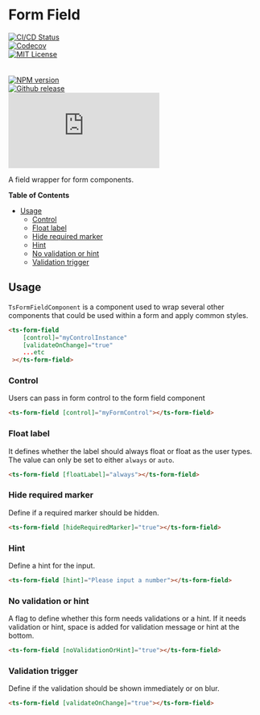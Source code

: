 <h1>Form Field</h1>

[![CI/CD Status][github-action-badge]][github-action-link]  
[![Codecov][codecov-badge]][codecov-project]  
[![MIT License][license-image]][license-url]  
<br>  
[![NPM version][npm-version-image]][npm-package]  
[![Github release][gh-release-badge]][gh-releases]  
[![Library size][file-size-badge]][raw-distribution-js]

A field wrapper for form components.

<!-- START doctoc generated TOC please keep comment here to allow auto update -->
<!-- DON'T EDIT THIS SECTION, INSTEAD RE-RUN doctoc TO UPDATE -->
**Table of Contents**

- [Usage](#usage)
  - [Control](#control)
  - [Float label](#float-label)
  - [Hide required marker](#hide-required-marker)
  - [Hint](#hint)
  - [No validation or hint](#no-validation-or-hint)
  - [Validation trigger](#validation-trigger)

<!-- END doctoc generated TOC please keep comment here to allow auto update -->


## Usage

`TsFormFieldComponent` is a component used to wrap several other components that could be used within a form and apply common styles. 

```html
<ts-form-field
    [control]="myControlInstance"
    [validateOnChange]="true"
    ...etc
 ></ts-form-field>
```

### Control

Users can pass in form control to the form field component

```html
<ts-form-field [control]="myFormControl"></ts-form-field>
```

### Float label

It defines whether the label should always float or float as the user types. The value can only be set to either `always` or `auto`.

```html
<ts-form-field [floatLabel]="always"></ts-form-field>
```

### Hide required marker

Define if a required marker should be hidden.

```html
<ts-form-field [hideRequiredMarker]="true"></ts-form-field>
```

### Hint

Define a hint for the input.

```html
<ts-form-field [hint]="Please input a number"></ts-form-field>
```

### No validation or hint

A flag to define whether this form needs validations or a hint. If it needs validation or hint, space is added for
validation message or hint at the bottom.

```html
<ts-form-field [noValidationOrHint]="true"></ts-form-field>
```

### Validation trigger

Define if the validation should be shown immediately or on blur.

```html
<ts-form-field [validateOnChange]="true"></ts-form-field>
```


<!-- Links -->
[license-url]:         https://github.com/GetTerminus/terminus-oss/blob/master/LICENSE
[license-image]:       http://img.shields.io/badge/license-MIT-blue.svg
[codecov-project]:     https://codecov.io/gh/GetTerminus/terminus-oss
[codecov-badge]:       https://codecov.io/gh/GetTerminus/terminus-oss/branch/master/graph/badge.svg
[npm-version-image]:   http://img.shields.io/npm/v/@terminus/ui-form-field.svg
[npm-package]:         https://www.npmjs.com/package/@terminus/ui-form-field
[gh-release-badge]:    https://img.shields.io/github/release/GetTerminus/terminus-oss.svg
[gh-releases]:         https://github.com/GetTerminus/terminus-ui/releases/
[github-action-badge]: https://github.com/GetTerminus/terminus-oss/workflows/CI%20Release/badge.svg
[github-action-link]:  https://github.com/GetTerminus/terminus-oss/actions?query=workflow%3A%22CI+Release%22
[file-size-badge]:     http://img.badgesize.io/https://unpkg.com/@terminus/ui-form-field/bundles/terminus-ui-form-field.umd.min.js?compression=gzip
[raw-distribution-js]: https://unpkg.com/@terminus/ui-form-field/bundles/terminus-ui-form-field.umd.js
